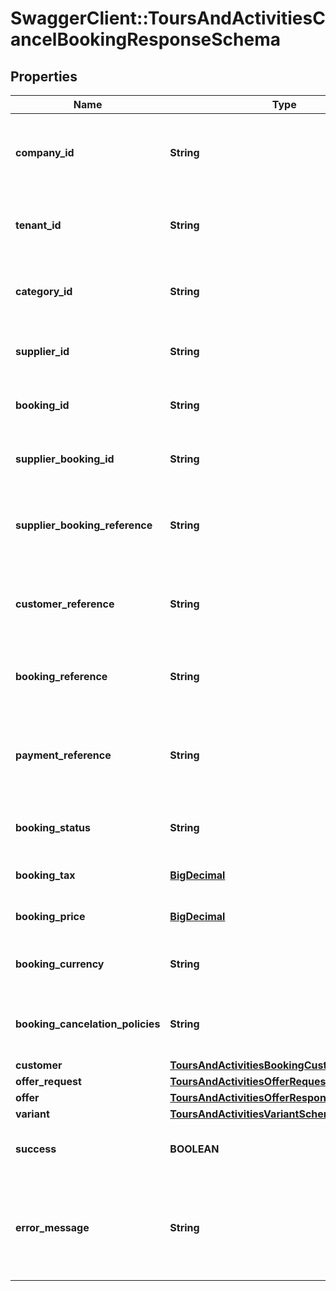 # SwaggerClient::ToursAndActivitiesCancelBookingResponseSchema

## Properties
Name | Type | Description | Notes
------------ | ------------- | ------------- | -------------
**company_id** | **String** | Identifier for the company associated with the booking. | [optional] 
**tenant_id** | **String** | Identifier for the tenant associated with the booking. | [optional] 
**category_id** | **String** | Identifier for the category of the booking. | [optional] 
**supplier_id** | **String** | Identifier for the supplier of the booking. | [optional] 
**booking_id** | **String** | Unique identifier for the booking. | [optional] 
**supplier_booking_id** | **String** | Supplier’s identifier for the booking. | [optional] 
**supplier_booking_reference** | **String** | Reference number provided by the supplier for the booking. | [optional] 
**customer_reference** | **String** | Customer reference number associated with the booking. | [optional] 
**booking_reference** | **String** | Internal reference number for the booking. | [optional] 
**payment_reference** | **String** | Reference number for the payment associated with the booking. | [optional] 
**booking_status** | **String** | Current status of the booking. | [optional] 
**booking_tax** | [**BigDecimal**](BigDecimal.md) | Tax applied to the booking. | [optional] 
**booking_price** | [**BigDecimal**](BigDecimal.md) | Total price of the booking. | [optional] 
**booking_currency** | **String** | Currency used for the booking pricing. | [optional] 
**booking_cancelation_policies** | **String** | Cancellation policies applicable to the booking. | [optional] 
**customer** | [**ToursAndActivitiesBookingCustomerSchema**](ToursAndActivitiesBookingCustomerSchema.md) |  | [optional] 
**offer_request** | [**ToursAndActivitiesOfferRequestSchema**](ToursAndActivitiesOfferRequestSchema.md) |  | [optional] 
**offer** | [**ToursAndActivitiesOfferResponseItemSchema**](ToursAndActivitiesOfferResponseItemSchema.md) |  | [optional] 
**variant** | [**ToursAndActivitiesVariantSchema**](ToursAndActivitiesVariantSchema.md) |  | [optional] 
**success** | **BOOLEAN** | Indicates if the booking was successful. | [optional] 
**error_message** | **String** | Provides details on any error that occurred during the booking process. | [optional] 

